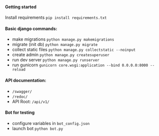 #### Getting started
Install requirements `pip install requirements.txt`

#### Basic django commands:
* make migrations `python manage.py makemigrations`
* migrate (init db) `python manage.py migrate`
* collect static files `python manage.py collectstatic --noinput`
* create admin `python manage.py createsuperuser`
* run dev server `python manage.py runserver`
* run gunicorn `gunicorn core.wsgi:application --bind 0.0.0.0:8000 --reload`

#### API documentation:
* `/swagger/`
* `/redoc/`
* API Root: `/api/v1/`
#### Bot for testing
* configure variables in `bot_config.json`
* launch bot `python bot.py`





